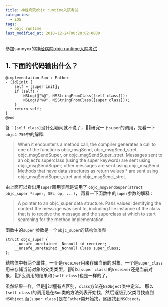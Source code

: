```yaml
---
title: 神经病院objc runtime入院考试
categories:
  - iOS
tags:
  - objc runtime
last_modified_at: 2018-12-24T00:20:02+0800
---
```


参加sunnyxx的[神经病院objc runtime入院考试](http://blog.sunnyxx.com/2014/11/06/runtime-nuts/)

## 1. 下面的代码输出什么？
 ```
 @implementation Son : Father
 - (id)init {
     self = [super init];
     if (self) {
         NSLog(@"%@", NSStringFromClass([self class]));
         NSLog(@"%@", NSStringFromClass([super class]));
     }
     return self;
 }
 @end
 ```
答：`[self class]`没什么疑问就不说了，研究一下`super`的调用，先看一下`objc4-750`中的解释:
> When it encounters a method call, the compiler generates a call to one of the functions objc_msgSend, objc_msgSend_stret, objc_msgSendSuper, or objc_msgSendSuper_stret. Messages sent to an object’s superclass (using the super keyword) are sent using objc_msgSendSuper; other messages are sent using objc_msgSend. Methods that have data structures as return values *  are sent using objc_msgSendSuper_stret and objc_msgSend_stret.

由上面可以看出用`super`调用实际是调用了
`objc_msgSendSuper(struct objc_super *super, SEL op, ...)`，
再看一下函数中的`super`参数的解释：
> A pointer to an objc_super data structure. Pass values identifying the context the message was sent to, including the instance of the class that is to receive the message and the superclass at which to start searching for the method implementation.

函数中的`super` 参数是一个`objc_super`的结构体类型
```
struct objc_super {
    __unsafe_unretained _Nonnull id receiver;
    __unsafe_unretained _Nonnull Class super_class;
};
```
结构体中有两个属性，一个是`receiver`用来存储当前的对象，一个是`super_class`用来存储当前对象的父类类型，所以`[super class]`的`receiver`还是当前对象，那么调用的结果和`[self class]`也是一样的了。

虽然结果一样，但是过程有点区别，`class`方法在`NSObject`类中定义。
那么`[self class]`的调用是在`Son`类的方法列表开始找，然后逐级到父类寻找直到`NSObject`,而`[super class]`是在`Father`类开始找，逐级找到`NSObject`。





